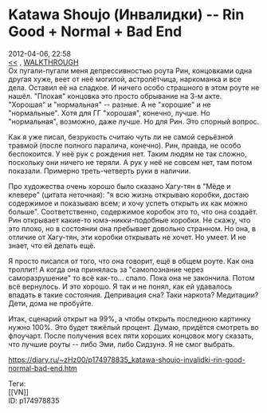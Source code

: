 Katawa Shoujo (Инвалидки) -- Rin Good + Normal + Bad End
=========================================================

   
 2012-04-06, 22:58   
   [<<](Katawa%20Shoujo%20(Инвалидки)%20--%20Hanako%20Good%20End%20+%20Neutral%20End%20+%20Bad%20End)  ,  [WALKTHROUGH](Katawa%20Shoujo%20(Инвалидки)%20--%20100%%20+%20walkthrough)    
 Ох пугали-пугали меня депрессивностью роута Рин, концовками одна другая хуже, веет от неё могилой, астролётчица, наркоманка и все дела. Оставил её на сладкое. И ничего особо страшного в этом роуте не нашёл. "Плохая" концовка это просто обрывание на 3-м акте. "Хорошая" и "нормальная" -- разные. А не "хорошие" и не "нормальные". Хотя для ГГ "хорошая", конечно, лучше. Но "нормальная", возможно, даже лучше. Но для Рин. Это спорный вопрос.   
   
 Как я уже писал, безрукость считаю чуть ли не самой серьёзной травмой (после полного паралича, конечно). Рин, правда, не особо беспокоится. У неё рук с рождения нет. Таким людям не так сложно, поскольку они ничего не теряли. А рук у неё не совсем нет, там потом показали. Примерно треть-четверть руки в наличии.   
   
 Про художества очень хорошо было сказано Хагу-тян в "Мёде и клевере" (цитата неточная): "я всю жизнь открываю коробки, достаю содержимое и показываю всем; и хочу успеть открыть их как можно больше". Соответственно, содержимое коробок это то, что она создаёт. Рин открывает какие-то юмэ-никки-подобные коробки. Не скажу, что это плохо, но в состоянии она пребывает довольно странном. Но она, в отличие от Хагу-тян, эти коробки открывать не хочет. Но умеет. И не знает, что ей делать ещё.   
   
 Я просто писался от того, что она говорит, ещё в общем роуте. Как она троллит! А когда она принялась за "самопознание через саморазрушение" то всё как-то... спало. Пока она не закончила. Потом всё вернулось. И это хорошо. Я так и не понял, как ей удавалось впадать в такие состояния. Депривация сна? Таки наркота? Медитации? Дети, дома не пробуйте.   
   
 Итак, сценарий открыт на 99%, а чтобы открыть последнюю картинку нужно 100%. Это будет тяжёлый процент. Думаю, придётся смотреть во флоучарт. После получения всех пяти хороших концовок могу сказать, что лучшие роуты -- либо Эми, либо Сидзунэ. Я не смог выбрать.   
    
 <https://diary.ru/~zHz00/p174978835_katawa-shoujo-invalidki-rin-good-normal-bad-end.htm>   
   
 Теги:   
 [[VN]]   
 ID: p174978835